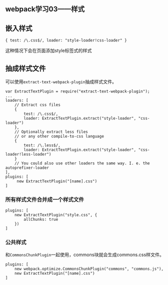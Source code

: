 webpack学习03——样式
---

## 嵌入样式
	
	{ test: /\.css$/, loader: "style-loader!css-loader" }

这种情况下会在页面添加style标签式的样式

## 抽成样式文件

可以使用`extract-text-webpack-plugin`抽成样式文件。

	var ExtractTextPlugin = require("extract-text-webpack-plugin");
	...
	loaders: [
        // Extract css files
        {
            test: /\.css$/,
            loader: ExtractTextPlugin.extract("style-loader", "css-loader")
        },
        // Optionally extract less files
        // or any other compile-to-css language
        {
            test: /\.less$/,
            loader: ExtractTextPlugin.extract("style-loader", "css-loader!less-loader")
        }
        // You could also use other loaders the same way. I. e. the autoprefixer-loader
    ],
	plugins: [
		 new ExtractTextPlugin("[name].css")
	]


### 所有样式文件合并成一个样式文件
	
	plugins: [
	    new ExtractTextPlugin("style.css", {
	        allChunks: true
	    })
	]

### 公共样式

和`CommonsChunkPlugin`一起使用，commons块就会生成commons.css样文件。

	plugins: [
	    new webpack.optimize.CommonsChunkPlugin("commons", "commons.js"),
	    new ExtractTextPlugin("[name].css")
	]